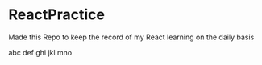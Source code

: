 # ReactPractice
 
Made this Repo to keep the record of my React learning on the daily basis 

abc
def
ghi
jkl
mno